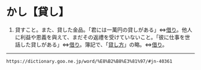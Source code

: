 # かし【貸し】
1.  貸すこと。また、貸した金品。「君には一萬円の貸しがある」⇔[借り](かり（借り）)。他人に利益や恩義を與えて、まだその返禮を受けていないこと。「彼に仕事を世話した貸しがある」⇔[借り](かり（借り）)。簿記で、「[貸し方](https://dictionary.goo.ne.jp/word/%E8%B2%B8%E6%96%B9/#jn-40419)」の略。⇔[借り](かり（借り）)。

---
`https://dictionary.goo.ne.jp/word/%E8%B2%B8%E3%81%97/#jn-40361`
